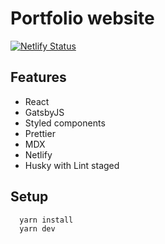 # Portfolio website

[![Netlify Status](https://api.netlify.com/api/v1/badges/149075c0-e51c-46da-b836-7b0e82a037f9/deploy-status)](https://app.netlify.com/sites/mateoolartev4/deploys)

## Features

- React
- GatsbyJS
- Styled components
- Prettier
- MDX
- Netlify
- Husky with Lint staged

## Setup

```bash
  yarn install
  yarn dev
```
